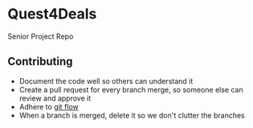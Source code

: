 # Quest4Deals
Senior Project Repo

## Contributing
- Document the code well so others can understand it
- Create a pull request for every branch merge, so someone else can review and approve it
- Adhere to [git flow](https://www.atlassian.com/git/tutorials/comparing-workflows/gitflow-workflow)
- When a branch is merged, delete it so we don't clutter the branches
